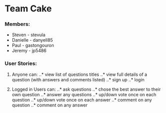 # Team Cake

### Members:
* Steven - stevula
* Danielle - danyell85
* Paul - gastongouron
* Jeremy - jp5486

### User Stories:
1. Anyone can:
..* view list of questions titles
..* view full details of a question (with answers and comments listed)
..* sign up
..* login

2. Logged in Users can:
..* ask questions
..* chose the best answer to their own question
..* answer any questions
..* up/down vote once on each question
..* up/down vote once on each answer
..* comment on any question
..* comment on any answer


